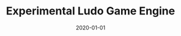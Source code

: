 ---
title: "Experimental Ludo Game Engine"
cover: "./ludo-cover.jpg"
date: "2020-01-01"
category: "tech"
tags:
    - python
    - ludo
    - machine-learning
    - games
description: "A testing framework for simulating Ludo games and for testing various game search methods."
aim: "The aim of this project was to investigate the nature of optimal Ludo play as well as trying out a Monte Carlo tree search in a game with chance elements."
github: "https://github.com/wsandst/beta-knuff"
download: ""
authors: "William Sandström and Harald Bjurulf"
---
